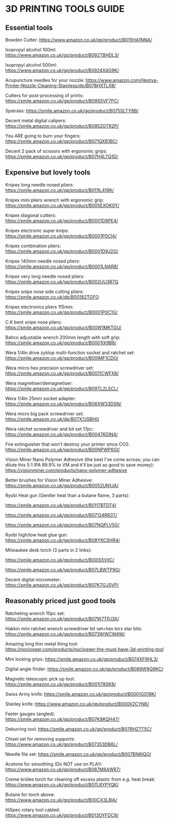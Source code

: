 # 3D PRINTING TOOLS GUIDE

## Essential tools

Bowden Cutter: https://www.amazon.co.uk/gp/product/B015HA1NNA/

Isopropyl alcohol 100ml: https://www.amazon.co.uk/gp/product/B092TBHDL3/

Isopropyl alcohol 500ml: https://www.amazon.co.uk/gp/product/B0924X4G9K/

Acupuncture needles for your nozzle: https://www.amazon.com/Hestya-Printer-Nozzle-Cleaning-Stainless/dp/B078HXTLX8/

Cutters for post-processing of prints: https://smile.amazon.co.uk/gp/product/B09S5VF7PC/

Spatulas: https://smile.amazon.co.uk/gp/product/B075SLTY8B/

Decent metal digital calipers: https://smile.amazon.co.uk/gp/product/B085ZGTR2P/

You ARE going to burn your fingers: https://smile.amazon.co.uk/gp/product/B071QXB1BC/

Decent 2 pack of scissors with ergonomic grips: https://smile.amazon.co.uk/gp/product/B07H4LTQ1D/

## Expensive but lovely tools

Knipex long needle nosed pliers: https://smile.amazon.co.uk/gp/product/B011IL419K/

Knipex mini pliers wrench with ergonomic grip: https://smile.amazon.co.uk/gp/product/B005EXOK0Y/

Knipex diagonal cutters: https://smile.amazon.co.uk/gp/product/B0001D8PE4/

Knipex electronic super knips: https://smile.amazon.co.uk/gp/product/B0001P0CI4/ 

Knipex combination pliers: https://smile.amazon.co.uk/gp/product/B0001D9J2G/

Knipex 140mm needle nosed pliers: https://smile.amazon.co.uk/gp/product/B0001LNAR8/

Knipex very long needle nosed pliers: https://smile.amazon.co.uk/gp/product/B002UU3R7Q

Knipex snipe nose side cutting pliers: https://smile.amazon.co.uk/dp/B00182TGFO

Knipex electronics pliers 115mm: https://smile.amazon.co.uk/gp/product/B0001P0C1G/

C.K bent snipe nose pliers: https://smile.amazon.co.uk/gp/product/B00W1MKTGU/

Bahco adjustable wrench 200mm length with soft grip: https://smile.amazon.co.uk/gp/product/B0001IX9B8/

Wera 1/4in drive zyklop multi-function socket and ratchet set: https://smile.amazon.co.uk/gp/product/B00IMF1CDO/

Wera micro hex precision screwdriver set: https://smile.amazon.co.uk/gp/product/B007ICWFX8/

Wera magnetiser/demagnetiser: https://smile.amazon.co.uk/gp/product/B09TL2LSCL/

Wera 1/4in 25mm socket adapter: https://smile.amazon.co.uk/gp/product/B06XW33DSN/

Wera micro big pack screwdriver set: https://smile.amazon.co.uk/dp/B07X7JSBHG

Wera ratchet screwdriver and bit set 17pc: https://smile.amazon.co.uk/gp/product/B00476DIN4/

Fire extinguisher that won’t destroy your printer since CO2: https://smile.amazon.co.uk/gp/product/B00NPWP6GI/

Vision Miner Nano Polymer Adhesive (the best I've come across; you can dilute this 5:1 IPA 99.9% to VM and it'll be just as good to save money): https://visionminer.com/products/nano-polymer-adhesive

Better brushes for Vision Miner Adhesive: https://smile.amazon.co.uk/gp/product/B0052UN1JA/

Ryobi Heat gun (Gentler heat than a butane flame, 3 parts): 

https://smile.amazon.co.uk/gp/product/B0117BTDT4/

https://smile.amazon.co.uk/gp/product/B07124RR3T/ 

https://smile.amazon.co.uk/gp/product/B07NQPLV5G/

Ryobi high/low heat glue gun: https://smile.amazon.co.uk/gp/product/B08YKCSHR4/ 

Milwaukee desk torch (3 parts in 2 links):

https://smile.amazon.co.uk/gp/product/B00IS5VIIC/

https://smile.amazon.co.uk/gp/product/B07LBWTP9G/

Decent digital micrometer: https://smile.amazon.co.uk/gp/product/B07K7GJSVP/

## Reasonably priced just good tools

Ratcheting wrench 10pc set: https://smile.amazon.co.uk/gp/product/B07W7TPJ3X/

Hakkin mini ratchet wrench screwdriver bit set+hex torx star bits: https://smile.amazon.co.uk/gp/product/B073WWCW4W/

Amazing long thin metal thing tool: https://noclogger.com/products/noclogger-the-must-have-3d-printing-tool

Mini locking grips: https://smile.amazon.co.uk/gp/product/B074XF9HL3/

Digital angle finder: https://smile.amazon.co.uk/gp/product/B089W9Q9KC/

Magnetic telescopic pick up tool: https://smile.amazon.co.uk/gp/product/B001I78SK8/

Swiss Army knife: https://smile.amazon.co.uk/gp/product/B0001GS19K/ 

Stanley knife: https://www.amazon.co.uk/gp/product/B000X2CYN6/

Feeler gauges (angled): https://smile.amazon.co.uk/gp/product/B07K8KQH47/

Deburring tool: https://smile.amazon.co.uk/gp/product/B07RHZ7T5C/

Chisel set for removing supports: https://www.amazon.co.uk/gp/product/B07353DB6L/

Needle file set: https://smile.amazon.co.uk/gp/product/B007BN6IQO/

Acetone for smoothing (Do NOT use on PLA!): https://www.amazon.co.uk/gp/product/B087M84WR7/

Creme brûlée torch for cleaning off excess plastic from e.g. heat break: https://www.amazon.co.uk/gp/product/B07L8YPYQK/

Butane for torch above: https://www.amazon.co.uk/gp/product/B00CX3L8IA/

HiSpec rotary tool cabled: https://www.amazon.co.uk/gp/product/B013OYFDC8/
